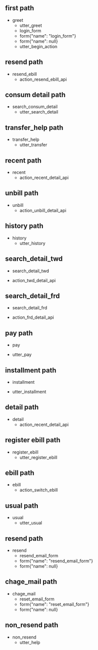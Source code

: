 ## first path
* greet
  - utter_greet
  - login_form
  - form{"name": "login_form"}
  - form{"name": null}
  - utter_begin_action

## resend path
* resend_ebill
  - action_resend_ebill_api
## consum detail path
* search_consum_detail
  - utter_search_detail

## transfer_help path
* transfer_help
  - utter_transfer


<!-- 查詢消費明細 -->
## recent path
* recent
  - action_recent_detail_api
## unbill path
* unbill
  - action_unbill_detail_api
## history path
* history
  - utter_history

## search_detail_twd
* search_detail_twd
 - action_twd_detail_api

## search_detail_frd
* search_detail_frd
 - action_frd_detail_api

## pay path
* pay
 - utter_pay
## installment path
* installment
 - utter_installment
## detail path
* detail
  - action_recent_detail_api

<!-- 電子帳單 -->
## register ebill path
* register_ebill
  - utter_register_ebill
## ebill path
* ebill
  - action_switch_ebill
## usual path
* usual
  - utter_usual
## resend path
* resend
  - resend_email_form
  - form{"name": "resend_email_form"}
  - form{"name": null}
## chage_mail path
* chage_mail
  - reset_email_form
  - form{"name": "reset_email_form"}
  - form{"name": null}
## non_resend path
* non_resend
  - utter_help